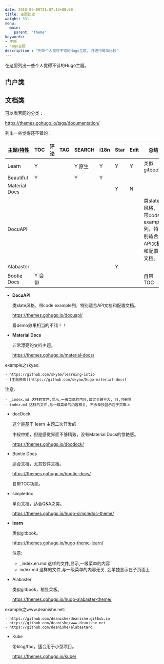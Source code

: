 ```yaml
---
date: 2018-09-09T21:07:13+08:00
title: 主题比较
weight: 331
menu:
  main:
    parent: "theme"
keywords:
- 主题
- hugo主题
description : "列举个人觉得不错的Hugo主题, 并进行简单比较"
---
```


在这里列出一些个人觉得不错的Hugo主题。

## 门户类



## 文档类

可以看官网的分类：

https://themes.gohugo.io/tags/documentation/

列出一些觉得还不错的：

| 主题\特性     | TOC    | 评论 | TAG | SEARCH | i18n | Star | Edit | 总结                                                       |
|---------------|--------|------|-----|--------|------|------|------|------------------------------------------------------------|
| Learn         | Y      |      |     | Y 原生 | Y    | Y    | Y    | 类似gitbook                                                |
| Beautiful     | Y      |      |     | Y      | Y    |      |      |                                                            |
| Material Docs |        |      |     |        |      | Y    | N    |                                                            |
| DocuAPI       |        |      |     |        |      |      |      | 类slate风格，带code example列，特别适合API文档和配置文档。 |
| Alabaster     |        |      |     |        |      | Y    |      |                                                            |
| Bootie Docs   | Y 自带 |      |     |        |      |      |      | 自带TOC                                                    |


- **DocuAPI**

	类slate风格，带code example列，特别适合API文档和配置文档。

	https://themes.gohugo.io/docuapi/

	看demo效果相当的不错！！

- **Material Docs**

	非常漂亮的文档主题。

    https://themes.gohugo.io/material-docs/

example之skyao:

    - https://github.com/skyao/learning-istio
    - [主题修改](https://github.com/skyao/hugo-material-docs)

注意:

    - _index.md 这样的文件,显示,一级菜单的内容,其实关联不大, 且,可删除 
    - index.md 这样的文件,与一级菜单的内容相关, 不会单独显示在子页面上 


- docDock

    这个是基于 learn 主题二次开发的

	中规中矩，但是感觉界面不够精致，没有Material Docs的惊艳感。

    https://themes.gohugo.io/docdock/
    
    

- Bootie Docs

	适合文档，尤其软件文档。

	https://themes.gohugo.io/bootie-docs/

	自带TOC功能。

- simpledoc

	单页文档，适合Q&A之类。

    https://themes.gohugo.io/hugo-simpledoc-theme/

- **learn**

	类似gitbook。

	https://themes.gohugo.io/hugo-theme-learn/
    
    注意:
    
    - _index.en.md 这样的文件,显示,一级菜单的内容 
    - index.md 这样的文件,与一级菜单的内容无关, 会单独显示在子页面上 

- Alabaster

	类似gitbook，稍显呆板。

	https://themes.gohugo.io/hugo-alabaster-theme/

example之www.deanishe.net:


    - https://github.com/deanishe/deanishe.github.io 
    - https://github.com/deanishe/www.deanishe.net 
    - https://github.com/deanishe/alabastard

- Kube

	带blog/faq，适合用于小型项目。

	https://themes.gohugo.io/kube/
